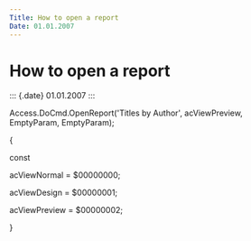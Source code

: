 ```yaml
---
Title: How to open a report
Date: 01.01.2007
---
```



How to open a report
====================

::: {.date}
01.01.2007
:::

Access.DoCmd.OpenReport(\'Titles by Author\', acViewPreview, EmptyParam,
EmptyParam);

{

const

   acViewNormal = $00000000;

   acViewDesign = $00000001;

   acViewPreview = $00000002;

}
